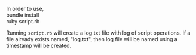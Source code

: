 In order to use,   
		bundle install  
		ruby script.rb  
  
Running ````script.rb```` will create a log.txt file with log of script operations. If a file already exists named, "log.txt", then log file will be named using a timestamp will be created.


